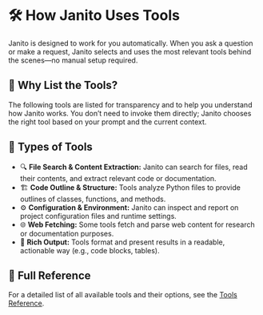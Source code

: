 # 🛠️ How Janito Uses Tools

Janito is designed to work for you automatically. When you ask a question or make a request, Janito selects and uses the most relevant tools behind the scenes—no manual setup required.

## 👀 Why List the Tools?

The following tools are listed for transparency and to help you understand how Janito works. You don’t need to invoke them directly; Janito chooses the right tool based on your prompt and the current context.

## 🧰 Types of Tools

- 🔍 **File Search & Content Extraction:** Janito can search for files, read their contents, and extract relevant code or documentation.
- 🏗️ **Code Outline & Structure:** Tools analyze Python files to provide outlines of classes, functions, and methods.
- ⚙️ **Configuration & Environment:** Janito can inspect and report on project configuration files and runtime settings.
- 🌐 **Web Fetching:** Some tools fetch and parse web content for research or documentation purposes.
- 🎨 **Rich Output:** Tools format and present results in a readable, actionable way (e.g., code blocks, tables).

## 📖 Full Reference

For a detailed list of all available tools and their options, see the [Tools Reference](../tools/tools-reference.md).
